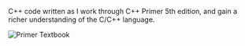 C++ code written as I work through C++ Primer 5th edition, and gain a richer understanding of the C/C++ language.


![Primer Textbook](Primer.PNG)
